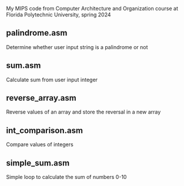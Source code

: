 My MIPS code from Computer Architecture and Organization course at Florida Polytechnic University, spring 2024

## palindrome.asm

Determine whether user input string is a palindrome or not

## sum.asm

Calculate sum from user input integer

## reverse_array.asm

Reverse values of an array and store the reversal in a new array

## int_comparison.asm

Compare values of integers

## simple_sum.asm

Simple loop to calculate the sum of numbers 0-10
